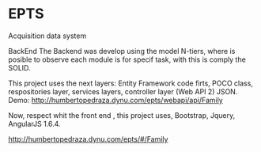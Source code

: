 # EPTS
Acquisition data system

BackEnd
The Backend was develop using the model N-tiers, where is posible to observe each module is for specif task, with this is comply the SOLID.

This project uses the next layers: Entity Framework code firts, POCO class, respositories layer, services layers, controller layer (Web API 2) JSON. 
Demo:
http://humbertopedraza.dynu.com/epts/webapi/api/Family

Now, respect whit the front end , this project uses, Bootstrap, Jquery, AngularJS 1.6.4.

http://humbertopedraza.dynu.com/epts/#/Family
